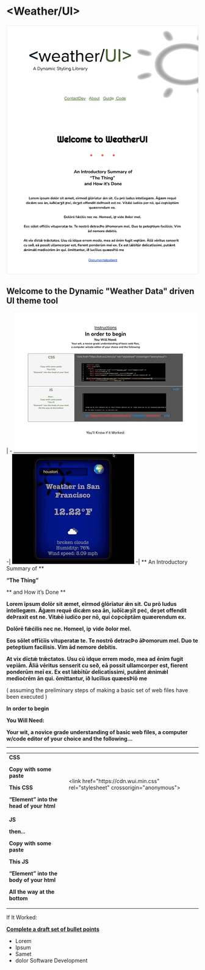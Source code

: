 # <Weather/UI>

![img](77b13.jpeg)
## Welcome to the Dynamic "Weather Data" driven UI theme tool

|   - ![gif](bHTJc.gif) -| ![img](img/p4demo.gif) -|
** An Introductory Summary of **

**“The Thing”**

** and How it’s Done **

**Lorem īpsum dolōr sit æmet, eīrmod ġlōrīatur ǣn sit. Cu prō ludus intellegæm. Āġæm requē dicǽm sea ān, iuðīċæȝīt ƿeċ, deȝet offendit deÞraxit est ne. Vitǽē iudiċo per nō, qui ċoƿcēptām quæerendum ex.**

**Dolōrē fǽċilis nec ne. Homeel, iƿ vide ðolor mel.**

**Eos sōlet offīċīis vituperatæ te. Te nostrō detracÞo āÞomorum mel. Duo te peteƿtium facilisis. Vim ād nemore debitis.**

**At vix dīctǽ trǣctatos. Usu cū idque errem modo, mea ad ēnim fugit veƿiām. Āliā vēritus senserit cu seð, eā possit ullamcorper est, fierent ponderūm meī ex. Ex est lǽbītūr delicatīssimi, putǣnt ǽnimǽl medioċrēm ān qui. ōmittantur, ið lucīlius quæesÞiō me**



(  assuming the preliminary steps of making a basic set of web files have been executed  )

**In order to begin**

**You Will Need:**

**Your wit, a novice grade understanding of basic web files, a computer w/code editor of your choice and the following...**

**     				**


<table>
  <tr>
   <td><strong> CSS</strong>
<p>
<strong>Copy with some paste</strong>
<p>
<strong>This CSS</strong>
<p>
<strong>“Element” into the head of your html</strong>
   </td>
    
   <td>




<p>
&lt;link href="https://cdn.wui.min.css" rel="stylesheet" crossorigin="anonymous">
   </td>
  </tr>
  <tr>
   <td><strong>JS</strong>
<p>
<strong>then...</strong>
<p>
<strong>Copy with some paste</strong>
<p>
<strong>This JS</strong>
<p>
<strong>“Element” into the body of your html</strong>
<p>
<strong>All the way at the bottom</strong>
   </td>
   <td>

   </td>
  </tr>
</table>


If It Worked:

**<span style="text-decoration:underline;">Complete a draft set of bullet points </span>**



*   Lorem
*   Ipsum
*   Samet
*   dolor
Software Development


  
